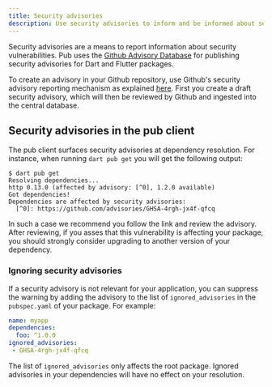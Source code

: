 ```yaml
---
title: Security advisories
description: Use security advisories to inform and be informed about security vulnerabilities.
---
```


Security advisories are a means to report information about security
vulnerabilities. Pub uses the [Github Advisory Database][]
for publishing security advisories for Dart and Flutter packages. 

To create an advisory in your Github repository, use Github's security advisory
reporting mechanism as explained [here][].
First you create a draft security advisory, which will then be reviewed by
Github and ingested into the central database.


## Security advisories in the pub client

The pub client surfaces security advisories at dependency resolution.
For instance, when running `dart pub get` you will get the following output:

```terminal
$ dart pub get
Resolving dependencies...
http 0.13.0 (affected by advisory: [^0], 1.2.0 available)
Got dependencies!
Dependencies are affected by security advisories:
  [^0]: https://github.com/advisories/GHSA-4rgh-jx4f-qfcq
```

In such a case we recommend you follow the link and review the advisory. After
reviewing, if you asses that this vulnerability is affecting your package, you
should strongly consider upgrading to another version of your dependency.


### Ignoring security advisories

If a security advisory is not relevant for your application, you can suppress the
warning by adding the advisory to the list of `ignored_advisories` in the
`pubspec.yaml` of your package. For example:

```yaml
name: myapp
dependencies:
  foo: ^1.0.0
ignored_advisories:
 - GHSA-4rgh-jx4f-qfcq
```

The list of `ignored_advisories` only affects the root package. Ignored
advisories in your dependencies will have no effect on your resolution.

[Github Advisory Database]: https://github.com/advisories
[here]: https://docs.github.com/en/code-security/security-advisories/working-with-repository-security-advisories/creating-a-repository-security-advisory

